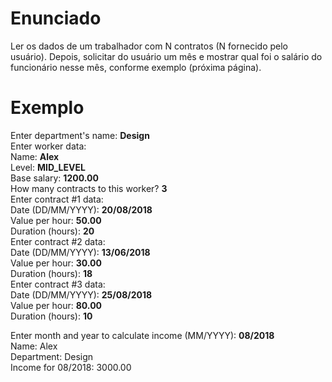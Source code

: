 # Enunciado
Ler os dados de um trabalhador com N contratos (N fornecido pelo usuário). Depois, solicitar
do usuário um mês e mostrar qual foi o salário do funcionário nesse mês, conforme exemplo
(próxima página).  

# Exemplo
Enter department's name: **Design**  
Enter worker data:  
Name: **Alex**  
Level: **MID_LEVEL**  
Base salary: **1200.00**  
How many contracts to this worker? **3**  
Enter contract #1 data:  
Date (DD/MM/YYYY): **20/08/2018**  
Value per hour: **50.00**  
Duration (hours): **20**  
Enter contract #2 data:  
Date (DD/MM/YYYY): **13/06/2018**  
Value per hour: **30.00**  
Duration (hours): **18**  
Enter contract #3 data:  
Date (DD/MM/YYYY): **25/08/2018**  
Value per hour: **80.00**  
Duration (hours): **10**  

Enter month and year to calculate income (MM/YYYY): **08/2018**  
Name: Alex  
Department: Design  
Income for 08/2018: 3000.00  
